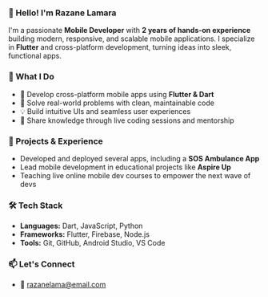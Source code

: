 ### 👋 Hello! I'm Razane Lamara

I'm a passionate **Mobile Developer** with **2 years of hands-on experience** building modern, responsive, and scalable mobile applications. I specialize in **Flutter** and cross-platform development, turning ideas into sleek, functional apps.

### 🚀 What I Do
- 📱 Develop cross-platform mobile apps using **Flutter & Dart**
- 🧠 Solve real-world problems with clean, maintainable code
- 💡 Build intuitive UIs and seamless user experiences
- 💬 Share knowledge through live coding sessions and mentorship

### 💼 Projects & Experience
- Developed and deployed several apps, including a **SOS Ambulance App**
- Lead mobile development in educational projects like **Aspire Up**
- Teaching live online mobile dev courses to empower the next wave of devs

### 🛠 Tech Stack
- **Languages:** Dart, JavaScript, Python  
- **Frameworks:** Flutter, Firebase, Node.js  
- **Tools:** Git, GitHub, Android Studio, VS Code  

### 📫 Let's Connect  
- 📧 razanelama@email.com  
